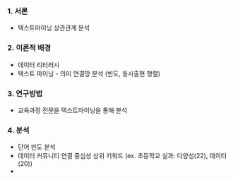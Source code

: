 ### 1. 서론
* 텍스트마이닝 상관관계 분석
### 2. 이론적 배경
* 데이터 리터러시
* 텍스트 마이닝 - 의미 연결망 분석 (빈도, 동시출현 행렬)
### 3. 연구방법
* 교육과정 전문을 텍스트마이닝을 통해 분석
### 4. 분석
* 단어 빈도 분석
* 데이터 커뮤니티 연결 중심성 상위 키워드 (ex. 초등학교 실과: 다양성(22), 데이터(20))
* 